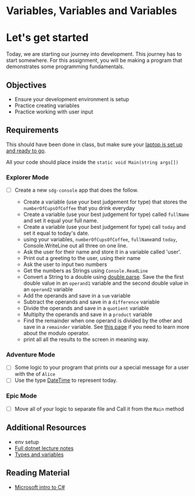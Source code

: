 # Variables, Variables and Variables

# Let's get started

Today, we are starting our journey into development. This journey has to start somewhere. For this assignment, you will be making a program that demonstrates some programming fundamentals.

## Objectives

- Ensure your development environment is setup
- Practice creating variables
- Practice working with user input

## Requirements

This should have been done in class, but make sure your [laptop is set up and ready to go](https://suncoast.io/handbook/tools/environment/).

All your code should place inside the `static void Main(string args[])`

### Explorer Mode

- [ ] Create a new `sdg-console` app that does the follow.

  - Create a variable (use your best judgement for type) that stores the `numberOfCupsOfCoffee` that you drink everyday
  - Create a variable (use your best judgement for type) called `fullName` and set it equal your full name.
  - Create a variable (use your best judgement for type) call `today` and set it equal to today's date.
  - using your variables, `numberOfCupsOfCoffee`, `fullName`and `today`, Console.WriteLine out all three on one line.
  - Ask the user for their name and store it in a variable called 'user'.
  - Print out a greeting to the user, using their name
  - Ask the user to input two numbers
  - Get the numbers as Strings using `Console.ReadLine`
  - Convert a String to a double using [double.parse](https://docs.microsoft.com/en-us/dotnet/api/system.double.parse?view=netcore-3.1). Save the the first double value in an `operand1` variable and the second double value in an `operand2` variable
  - Add the operands and save in a `sum` variable
  - Subtract the operands and save in a `difference` variable
  - Divide the operands and save in a `quotient` variable
  - Multiplty the operands and save in a `product` variable
  - Find the remainder when one operand is divided by the other and save in a `remainder` variable. See [this page](https://docs.microsoft.com/en-us/dotnet/csharp/language-reference/operators/arithmetic-operators#remainder-operator-) if you need to learn more about the modulo operator.
  - print all all the results to the screen in meaning way.

### Adventure Mode

- [ ] Some logic to your program that prints our a special message for a user with the of `Alice`
- [ ] Use the type [DateTime](https://docs.microsoft.com/en-us/dotnet/api/system.datetime?view=netcore-3.1) to represent today.

### Epic Mode

- [ ] Move all of your logic to separate file and Call it from the `Main` method

## Additional Resources

- env setup
- [Full dotnet lecture notes](/handbook/curriculum/back-end/full-stack-i/lecture/dotnet/01-intro-to-c-sharp)
- [Types and variables](https://docs.microsoft.com/en-us/dotnet/csharp/tour-of-csharp/types-and-variables)

## Reading Material

- [Microsoft intro to C#](https://docs.microsoft.com/en-us/dotnet/csharp/tour-of-csharp/)
